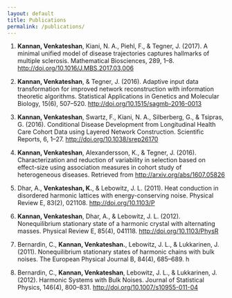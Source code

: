 ```yaml
---
layout: default
title: Publications
permalink: /publications/
---
```


1. **Kannan, Venkateshan**, Kiani, N. A., Piehl, F., & Tegner, J. (2017). A minimal unified model of disease trajectories captures hallmarks of multiple sclerosis. Mathematical Biosciences, 289, 1–8. http://doi.org/10.1016/J.MBS.2017.03.006

1. **Kannan, Venkateshan**, & Tegner, J. (2016). Adaptive input data transformation for improved network reconstruction with information theoretic algorithms. Statistical Applications in Genetics and Molecular Biology, 15(6), 507–520. http://doi.org/10.1515/sagmb-2016-0013

1. **Kannan, Venkateshan**, Swartz, F., Kiani, N. A., Silberberg, G., & Tsipras, G. (2016). Conditional Disease Development from Longitudinal Health Care Cohort Data using Layered Network Construction. Scientific Reports, 6, 1–27. http://doi.org/10.1038/srep26170

1. **Kannan, Venkateshan**, Alexandersson, K., & Tegner, J. (2016). Characterization and reduction of variability in selection based on effect-size using association measures in cohort study of heterogeneous diseases. Retrieved from http://arxiv.org/abs/1607.05826

1. Dhar, A., **Venkateshan, K.**, & Lebowitz, J. L. (2011). Heat conduction in disordered harmonic lattices with energy-conserving noise. Physical Review E, 83(2), 021108. http://doi.org/10.1103/P

1. **Kannan, Venkateshan**, Dhar, A., & Lebowitz, J. L. (2012). Nonequilibrium stationary state of a harmonic crystal with alternating masses. Physical Review E, 85(4), 041118. http://doi.org/10.1103/PhysR

1. Bernardin, C., **Kannan, Venkateshan.**, Lebowitz, J. L., & Lukkarinen, J. (2011). Nonequilibrium stationary states of harmonic chains with bulk noises. The European Physical Journal B, 84(4), 685–689. h

1. Bernardin, C., **Kannan, Venkateshan**, Lebowitz, J. L., & Lukkarinen, J. (2012). Harmonic Systems with Bulk Noises. Journal of Statistical Physics, 146(4), 800–831. http://doi.org/10.1007/s10955-011-04






